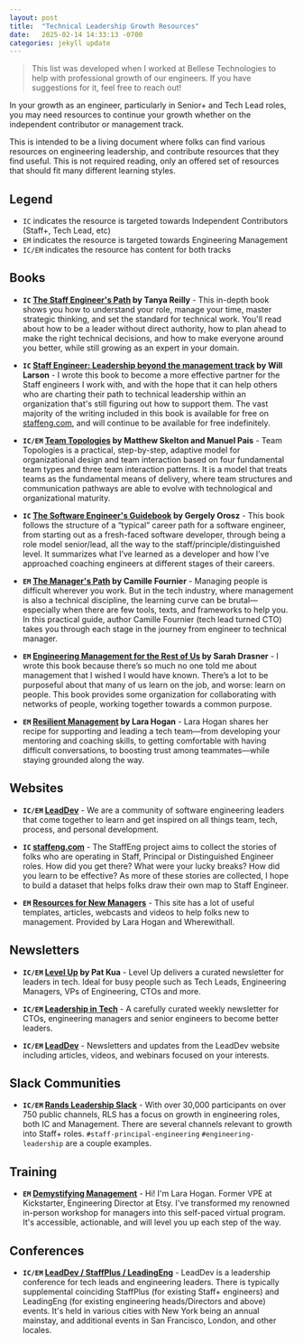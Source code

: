 ```yaml
---
layout: post
title:  "Technical Leadership Growth Resources"
date:   2025-02-14 14:33:13 -0700
categories: jekyll update
---
```



> This list was developed when I worked at Bellese Technologies to help with professional growth of our engineers. If you have suggestions for it, feel free to reach out!

In your growth as an engineer, particularly in Senior+ and Tech Lead roles, you may need resources to continue your growth whether on the independent contributor or management track.

This is intended to be a living document where folks can find various resources on engineering leadership, and contribute resources that they find useful. This is not required reading, only an offered set of resources that should fit many different learning styles.

## Legend
- `IC` indicates the resource is targeted towards Independent Contributors (Staff+, Tech Lead, etc)
- `EM` indicates the resource is targeted towards Engineering Management
- `IC/EM` indicates the resource has content for both tracks

## Books

- **`IC` [The Staff Engineer's Path](https://noidea.dog/#/staff/) by Tanya Reilly** - This in-depth book shows you how to understand your role, manage your time, master strategic thinking, and set the standard for technical work. You'll read about how to be a leader without direct authority, how to plan ahead to make the right technical decisions, and how to make everyone around you better, while still growing as an expert in your domain.

- **`IC` [Staff Engineer: Leadership beyond the management track](https://staffeng.com/book/) by Will Larson** - I wrote this book to become a more effective partner for the Staff engineers I work with, and with the hope that it can help others who are charting their path to technical leadership within an organization that's still figuring out how to support them. The vast majority of the writing included in this book is available for free on [staffeng.com](http://staffeng.com), and will continue to be available for free indefinitely. 

- **`IC/EM` [Team Topologies](https://teamtopologies.com/book) by Matthew Skelton and Manuel Pais** - Team Topologies is a practical, step-by-step, adaptive model for organizational design and team interaction based on four fundamental team types and three team interaction patterns. It is a model that treats teams as the fundamental means of delivery, where team structures and communication pathways are able to evolve with technological and organizational maturity.

- **`IC` [The Software Engineer's Guidebook](https://www.engguidebook.com/) by Gergely Orosz** - This book follows the structure of a “typical” career path for a software engineer, from starting out as a fresh-faced software developer, through being a role model senior/lead, all the way to the staff/principle/distinguished level. It summarizes what I’ve learned as a developer and how I’ve approached coaching engineers at different stages of their careers.

- **`EM` [The Manager's Path](https://www.oreilly.com/library/view/the-managers-path/9781491973882/) by Camille Fournier** - Managing people is difficult wherever you work. But in the tech industry, where management is also a technical discipline, the learning curve can be brutal—especially when there are few tools, texts, and frameworks to help you. In this practical guide, author Camille Fournier (tech lead turned CTO) takes you through each stage in the journey from engineer to technical manager.

- **`EM` [Engineering Management for the Rest of Us](https://www.engmanagement.dev/) by Sarah Drasner** - I wrote this book because there’s so much no one told me about management that I wished I would have known. There’s a lot to be purposeful about that many of us learn on the job, and worse: learn on people. This book provides some organization for collaborating with networks of people, working together towards a common purpose.

- **`EM` [Resilient Management](https://resilient-management.com/) by Lara Hogan** - Lara Hogan shares her recipe for supporting and leading a tech team—from developing your mentoring and coaching skills, to getting comfortable with having difficult conversations, to boosting trust among teammates—while staying grounded along the way.

## Websites

- **`IC/EM` [LeadDev](https://leaddev.com/)** - We are a community of software engineering leaders that come together to learn and get inspired on all things team, tech, process, and personal development. 

- **`IC` [staffeng.com](http://staffeng.com)** - The StaffEng project aims to collect the stories of folks who are operating in Staff, Principal or Distinguished Engineer roles. How did you get there? What were your lucky breaks? How did you learn to be effective? As more of these stories are collected, I hope to build a dataset that helps folks draw their own map to Staff Engineer.

- **`EM` [Resources for New Managers](https://resources-for-new-managers.com/)** - This site has a lot of useful templates, articles, webcasts and videos to help folks new to management. Provided by Lara Hogan and Wherewithall.

## Newsletters

- **`IC/EM` [Level Up](https://levelup.patkua.com/) by Pat Kua** - Level Up delivers a curated newsletter for leaders in tech. Ideal for busy people such as Tech Leads, Engineering Managers, VPs of Engineering, CTOs and more.

- **`IC/EM` [Leadership in Tech](https://leadershipintech.com/)** - A carefully curated weekly newsletter for CTOs, engineering managers and senior engineers to become better leaders.

- **`IC/EM` [LeadDev](https://leaddev.com/)** - Newsletters and updates from the LeadDev website including articles, videos, and webinars focused on your interests.

## Slack Communities

- **`IC/EM` [Rands Leadership Slack](https://randsinrepose.com/welcome-to-rands-leadership-slack/)** - With over 30,000 participants on over 750 public channels, RLS has a focus on growth in engineering roles, both IC and Management. There are several channels relevant to growth into Staff+ roles.  `#staff-principal-engineering` `#engineering-leadership` are a couple examples.

## Training

- **`EM` [Demystifying Management](https://courses.wherewithall.com/bundles/demystifying-management)** - Hi! I'm Lara Hogan. Former VPE at Kickstarter, Engineering Director at Etsy. I've transformed my renowned in-person workshop for managers into this self-paced virtual program. It's accessible, actionable, and will level you up each step of the way.

## Conferences

- **`IC/EM` [LeadDev / StaffPlus / LeadingEng](https://leaddev.com/events)** - LeadDev is a leadership conference for tech leads and engineering leaders. There is typically supplemental coinciding StaffPlus (for existing Staff+ engineers) and LeadingEng (for existing engineering heads/Directors and above) events. It's held in various cities with New York being an annual mainstay, and additional events in San Francisco, London, and other locales.
